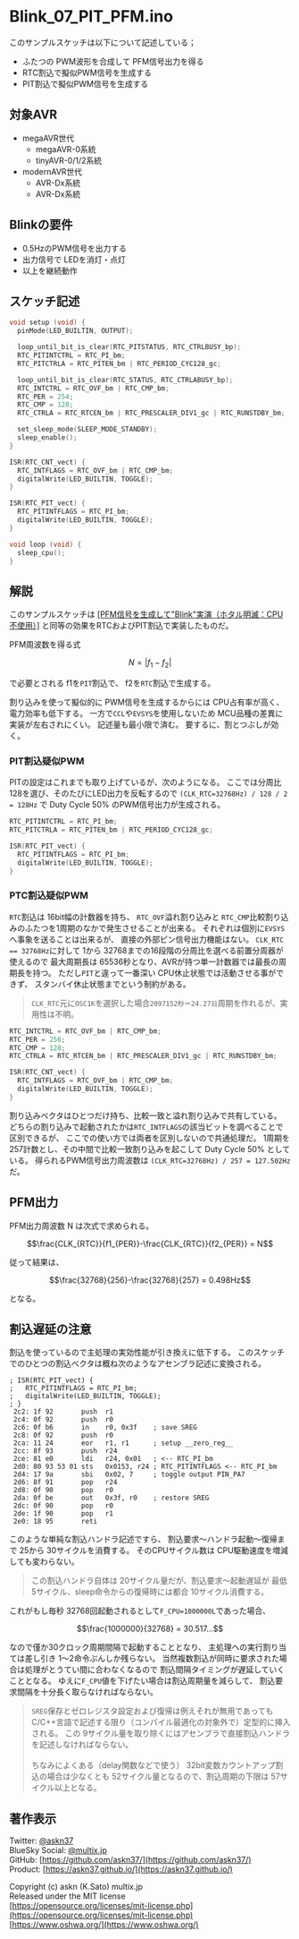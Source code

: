 # Blink_07_PIT_PFM.ino

このサンプルスケッチは以下について記述している；

- ふたつの PWM波形を合成して PFM信号出力を得る
- RTC割込で擬似PWM信号を生成する
- PIT割込で擬似PWM信号を生成する

## 対象AVR

- megaAVR世代
  - megaAVR-0系統
  - tinyAVR-0/1/2系統
- modernAVR世代
  - AVR-Dx系統
  - AVR-Dx系統

## Blinkの要件

- 0.5HzのPWM信号を出力する
- 出力信号で LEDを消灯・点灯
- 以上を継続動作

## スケッチ記述

```c
void setup (void) {
  pinMode(LED_BUILTIN, OUTPUT);

  loop_until_bit_is_clear(RTC_PITSTATUS, RTC_CTRLBUSY_bp);
  RTC_PITINTCTRL = RTC_PI_bm;
  RTC_PITCTRLA = RTC_PITEN_bm | RTC_PERIOD_CYC128_gc;

  loop_until_bit_is_clear(RTC_STATUS, RTC_CTRLABUSY_bp);
  RTC_INTCTRL = RTC_OVF_bm | RTC_CMP_bm;
  RTC_PER = 254;
  RTC_CMP = 128;
  RTC_CTRLA = RTC_RTCEN_bm | RTC_PRESCALER_DIV1_gc | RTC_RUNSTDBY_bm;

  set_sleep_mode(SLEEP_MODE_STANDBY);
  sleep_enable();
}

ISR(RTC_CNT_vect) {
  RTC_INTFLAGS = RTC_OVF_bm | RTC_CMP_bm;
  digitalWrite(LED_BUILTIN, TOGGLE);
}

ISR(RTC_PIT_vect) {
  RTC_PITINTFLAGS = RTC_PI_bm;
  digitalWrite(LED_BUILTIN, TOGGLE);
}

void loop (void) {
  sleep_cpu();
}
```

## 解説

このサンプルスケッチは
[[PFM信号を生成して"Blink"実演（ホタル明滅：CPU不使用）]](https://github.com/askn37/MacroMicroAPI_lib/tree/main/examples/Blink%20variations/Blink_06_PFM)
と同等の効果をRTCおよびPIT割込で実装したものだ。

PFM周波数を得る式

$$ N = \lvert f_1 - f_2 \rvert $$

で必要とされる
f1を`PIT`割込で、
f2を`RTC`割込で生成する。

割り込みを使って擬似的に
PWM信号を生成するからには
CPU占有率が高く、電力効率も低下する。
一方で`CCL`や`EVSYS`を使用しないため
MCU品種の差異に実装が左右されにくい。
記述量も最小限で済む。
要するに、割とつぶしが効く。

### PIT割込疑似PWM

PITの設定はこれまでも取り上げているが、次のようになる。
ここでは分周比128を選び、そのたびにLED出力を反転するので
`(CLK_RTC=32768Hz) / 128 / 2 = 128Hz`
で Duty Cycle 50% のPWM信号出力が生成される。

```c
RTC_PITINTCTRL = RTC_PI_bm;
RTC_PITCTRLA = RTC_PITEN_bm | RTC_PERIOD_CYC128_gc;

ISR(RTC_PIT_vect) {
  RTC_PITINTFLAGS = RTC_PI_bm;
  digitalWrite(LED_BUILTIN, TOGGLE);
}
```

### PTC割込疑似PWM

`RTC`割込は 16bit幅の計数器を持ち、
`RTC_OVF`溢れ割り込みと
`RTC_CMP`比較割り込みのふたつを1周期のなかで発生させることが出来る。
それぞれは個別に`EVSYS`へ事象を送ることは出来るが、
直接の外部ピン信号出力機能はない。
`CLK_RTC == 32768Hz`に対して
1から 32768までの16段階の分周比を選べる前置分周器が使えるので
最大周期長は 65536秒となり、AVRが持つ単一計数器では最長の周期長を持つ。
ただし`PIT`と違って一番深い CPU休止状態では活動させる事ができず、
スタンバイ休止状態までという制約がある。

> `CLK_RTC`元に`OSC1K`を選択した場合`2097152秒＝24.27日`周期を作れるが、実用性は不明。

```c
RTC_INTCTRL = RTC_OVF_bm | RTC_CMP_bm;
RTC_PER = 256;
RTC_CMP = 128;
RTC_CTRLA = RTC_RTCEN_bm | RTC_PRESCALER_DIV1_gc | RTC_RUNSTDBY_bm;

ISR(RTC_CNT_vect) {
  RTC_INTFLAGS = RTC_OVF_bm | RTC_CMP_bm;
  digitalWrite(LED_BUILTIN, TOGGLE);
}
```

割り込みベクタはひとつだけ持ち、比較一致と溢れ割り込みで共有している。
どちらの割り込みで起動されたかは`RTC_INTFLAGS`の該当ビットを調べることで区別できるが、
ここでの使い方では両者を区別しないので共通処理だ。
1周期を257計数とし、その中間で比較一致割り込みを起こして
Duty Cycle 50% としている。
得られるPWM信号出力周波数は
`(CLK_RTC=32768Hz) / 257 = 127.502Hz`
だ。

## PFM出力

PFM出力周波数 N は次式で求められる。

$$\frac{CLK_{RTC}}{f1_{PER}}-\frac{CLK_{RTC}}{f2_{PER}} = N$$

従って結果は、

$$\frac{32768}{256}-\frac{32768}{257} = 0.498Hz$$

となる。

## 割込遅延の注意

割込を使っているので主処理の実効性能が引き換えに低下する。
このスケッチでのひとつの割込ベクタは概ね次のようなアセンブラ記述に変換される。

```plain
; ISR(RTC_PIT_vect) {
;   RTC_PITINTFLAGS = RTC_PI_bm;
;   digitalWrite(LED_BUILTIN, TOGGLE);
; }
 2c2: 1f 92       push  r1
 2c4: 0f 92       push  r0
 2c6: 0f b6       in    r0, 0x3f    ; save SREG
 2c8: 0f 92       push  r0
 2ca: 11 24       eor   r1, r1      ; setup __zero_reg__
 2cc: 8f 93       push  r24
 2ce: 81 e0       ldi   r24, 0x01   ; <-- RTC_PI_bm
 2d0: 80 93 53 01 sts   0x0153, r24 ; RTC_PITINTFLAGS <-- RTC_PI_bm
 2d4: 17 9a       sbi   0x02, 7     ; toggle output PIN_PA7
 2d6: 8f 91       pop   r24
 2d8: 0f 90       pop   r0
 2da: 0f be       out   0x3f, r0    ; restore SREG
 2dc: 0f 90       pop   r0
 2de: 1f 90       pop   r1
 2e0: 18 95       reti
```

このような単純な割込ハンドラ記述ですら、
割込要求〜ハンドラ起動〜復帰まで 25から 30サイクルを消費する。
そのCPUサイクル数は CPU駆動速度を増減しても変わらない。

> この割込ハンドラ自体は 20サイクル量だが、割込要求〜起動遅延が
最低5サイクル、sleep命令からの復帰時には都合 10サイクル消費する。

これがもし毎秒 32768回起動されるとして`F_CPU=1000000L`であった場合、

$$\frac{1000000}{32768} = 30.517...$$

なので僅か30クロック周期間隔で起動することとなり、
主処理への実行割り当ては差し引き 1〜2命令ぶんしか残らない。
当然複数割込が同時に要求された場合は処理がとうてい間に合わなくなるので
割込間隔タイミングが遅延していくこととなる。
ゆえに`F_CPU`値を下げたい場合は割込周期量を減らして、
割込要求間隔を十分長く取らなければならない。

> `SREG`保存とゼロレジスタ設定および復帰は例えそれが無用であっても
C/C++言語で記述する限り（コンパイル最適化の対象外で）定型的に挿入される。
この 9サイクル量を取り除くにはアセンブラで直接割込ハンドラを記述しなければならない。\
\
> ちなみによくある（delay関数などで使う） 32bit変数カウントアップ割込の場合は少なくとも
52サイクル量となるので、割込周期の下限は 57サイクル以上となる。

## 著作表示

Twitter: [@askn37](https://twitter.com/askn37) \
BlueSky Social: [@multix.jp](https://bsky.app/profile/multix.jp) \
GitHub: [https://github.com/askn37/](https://github.com/askn37/) \
Product: [https://askn37.github.io/](https://askn37.github.io/)

Copyright (c) askn (K.Sato) multix.jp \
Released under the MIT license \
[https://opensource.org/licenses/mit-license.php](https://opensource.org/licenses/mit-license.php) \
[https://www.oshwa.org/](https://www.oshwa.org/)
